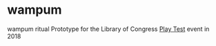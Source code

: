 # wampum
wampum ritual
Prototype for the Library of Congress [Play Test](https://www.playtest.org/) event in 2018
